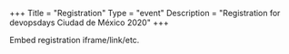+++
Title = "Registration"
Type = "event"
Description = "Registration for devopsdays Ciudad de México 2020"
+++

<div style="width:100%; text-align:left;">

Embed registration iframe/link/etc.
</div></div>
</div>
